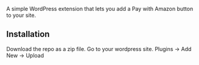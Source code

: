 A simple WordPress extension that lets you add a Pay with Amazon button to your site.

Installation
------------

Download the repo as a zip file. 
Go to your wordpress site. Plugins -> Add New -> Upload 


